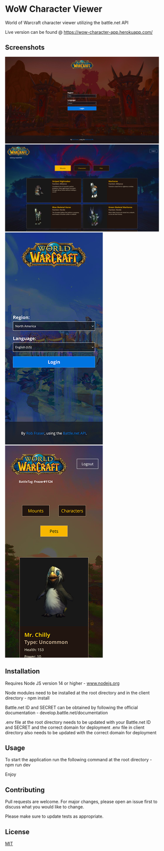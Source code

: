 # WoW Character Viewer

World of Warcraft character viewer utilizing the battle.net API

Live version can be found @ <a href="https://wow-character-app.herokuapp.com/" target="_blank">https://wow-character-app.herokuapp.com/</a>

## Screenshots

<img src="/client/public/screenshot-01.png?raw=true" alt="WoW Character Viewer screenshot" />

<img src="/client/public/screenshot-02.png?raw=true" alt="WoW Character Viewer screenshot" />

<img src="/client/public/screenshot-03.png?raw=true" alt="WoW Character Viewer screenshot" width="320" />

<img src="/client/public/screenshot-04.png?raw=true" alt="WoW Character Viewer screenshot" width="320" />

## Installation

Requires Node JS version 14 or higher - www.nodejs.org

Node modules need to be installed at the root directory and in the client directory - npm install

Battle.net ID and SECRET can be obtained by following the official documentation - develop.battle.net/documentation

.env file at the root directory needs to be updated with your Battle.net ID and SECRET and the correct domain for deployment
.env file in client directory also needs to be updated with the correct domain for deployment

## Usage

To start the application run the following command at the root directory - npm run dev

Enjoy

## Contributing

Pull requests are welcome. For major changes, please open an issue first to discuss what you would like to change.

Please make sure to update tests as appropriate.

## License

[MIT](https://choosealicense.com/licenses/mit/)
